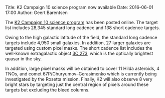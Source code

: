Title: K2 Campaign 10 science program now available
Date: 2016-06-01 17:00
Author: Geert Barentsen

The [K2 Campaign 10 science program](k2-approved-programs.html#campaign-10) 
has been posted online.
The target list includes 28,345 standard long cadence
and 138 short cadence targets. 

Owing to the high galactic latitude of the field,
the standard long cadence targets include 4,950 small galaxies.
In addition, 27 larger galaxies are targeted using custom pixel masks.
The short cadence list includes the well-known extragalactic object [3C 273](https://en.wikipedia.org/wiki/3C_273), which is the optically brightest quasar in the sky. 

In addition, large pixel masks will be obtained to cover 11 Hilda asteroids, 4 TNOs, 
and comet 67P/Churyumov–Gerasimenko which is currently being investigated by the Rosetta mission.
Finally, K2 will also observe 8 very bright stars by targeting just the central region of pixels around these targets but excluding the bleed columns.
